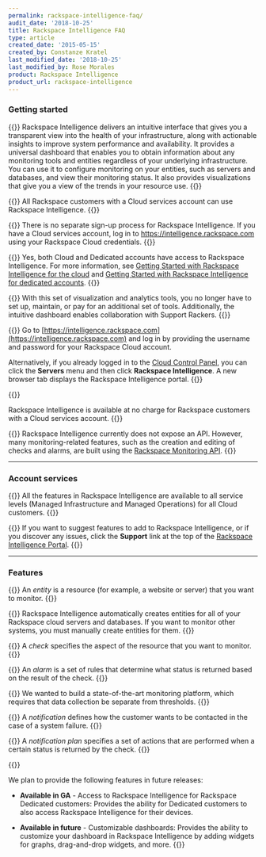 ```yaml
---
permalink: rackspace-intelligence-faq/
audit_date: '2018-10-25'
title: Rackspace Intelligence FAQ
type: article
created_date: '2015-05-15'
created_by: Constanze Kratel
last_modified_date: '2018-10-25'
last_modified_by: Rose Morales
product: Rackspace Intelligence
product_url: rackspace-intelligence
---
```


### Getting started

{{<accordion title="What is Rackspace Intelligence?" col="in" href="accordion1">}}
Rackspace Intelligence delivers an intuitive interface that gives you a
transparent view into the health of your infrastructure, along with
actionable insights to improve system performance and availability. It
provides a universal dashboard that enables you to obtain information
about any monitoring tools and entities regardless of your underlying
infrastructure. You can use it to configure monitoring on your entities,
such as servers and databases, and view their monitoring status. It also
provides visualizations that give you a view of the trends in your
resource use.
{{</accordion>}}

{{<accordion title="Who can use Rackspace Intelligence?" col="in" href="accordion12">}}
All Rackspace customers with a Cloud services account can use Rackspace
Intelligence.
{{</accordion>}}

{{<accordion title="How do I sign up for Rackspace Intelligence?" col="in" href="accordion3">}}
There is no separate sign-up process for Rackspace Intelligence. If you
have a Cloud services account, log in to
<https://intelligence.rackspace.com> using your Rackspace Cloud
credentials.
{{</accordion>}}

{{<accordion title="Can I use Rackspace Intelligence for both Cloud and Dedicated accounts?" col="in" href="accordion4">}}
Yes, both Cloud and Dedicated accounts have access to Rackspace Intelligence. For more information, see [Getting Started with Rackspace Intelligence for the cloud](/support/how-to/getting-started-with-rackspace-intelligence-for-the-cloud) and [Getting Started with Rackspace Intelligence for dedicated accounts](/support/how-to/getting-started-with-rackspace-intelligence-for-dedicated-accounts).
{{</accordion>}}

{{<accordion title="What are the benefits of using Rackspace Intelligence?" col="in" href="accordion5">}}
With this set of visualization and analytics tools, you no longer have
to set up, maintain, or pay for an additional set of tools.
Additionally, the intuitive dashboard enables collaboration with Support
Rackers.
{{</accordion>}}

{{<accordion title="How do I access Rackspace Intelligence?" col="in" href="accordion6">}}
Go to
[https://intelligence.rackspace.com](https://intelligence.rackspace.com)
and log in by providing the username and password for your Rackspace
Cloud account.

Alternatively, if you already logged in to the [Cloud Control
Panel](https://login.rackspace.com), you can click the **Servers**
menu and then click **Rackspace Intelligence**. A new browser tab
displays the Rackspace Intelligence portal.
{{</accordion>}}

{{<accordion title="How much does Rackspace Intelligence cost?" col="in" href="accordion7">}}

Rackspace Intelligence is available at no charge for Rackspace customers
with a Cloud services account.
{{</accordion>}}

{{<accordion title="Is there an API for Rackspace Intelligence?" col="in" href="accordion8">}}
Rackspace Intelligence currently does not expose an API. However, many
monitoring-related features, such as the creation and editing of checks
and alarms, are built using the
[Rackspace Monitoring API](https://docs.rackspace.com/docs/rackspace-monitoring/v1/).
{{</accordion>}}

------------------------------------------------------------------------

### Account services

{{<accordion title="Are any features of Rackspace Intelligence limited to specific service levels?" col="in" href="accordion9">}}
All the features in Rackspace Intelligence are available to all service
levels (Managed Infrastructure and Managed Operations) for all Cloud
customers.
{{</accordion>}}

{{<accordion title="How can I provide feedback about Rackspace Intelligence?" col="in" href="accordion10">}}
If you want to suggest features to add to Rackspace Intelligence, or if
you discover any issues, click the **Support** link at the top of the
[Rackspace Intelligence Portal](https://intelligence.rackspace.com/).
{{</accordion>}}

------------------------------------------------------------------------

### Features

{{<accordion title="What is an entity?" col="in" href="accordion11">}}
An *entity* is a resource (for example, a website or server) that you
want to monitor.
{{</accordion>}}

{{<accordion title="Do I need to create entities manually to monitor them?" col="in" href="accordion12">}}
Rackspace Intelligence automatically creates entities for all of your
Rackspace cloud servers and databases. If you want to monitor other
systems, you must manually create entities for them.
{{</accordion>}}

{{<accordion title="What is a check?" col="in" href="accordion13">}}
A *check* specifies the aspect of the resource that you want to monitor.
{{</accordion>}}

{{<accordion title="What is an alarm?" col="in" href="accordion14">}}
An *alarm* is a set of rules that determine what status is returned
based on the result of the check.
{{</accordion>}}

{{<accordion title="Why are the concepts of checks and alarms separate?" col="in" href="accordion15">}}
We wanted to build a state-of-the-art monitoring platform, which
requires that data collection be separate from thresholds.
{{</accordion>}}

{{<accordion title="What is a notification?" col="in" href="accordion16">}}
A *notification* defines how the customer wants to be contacted in the
case of a system failure.
{{</accordion>}}

{{<accordion title="What is a notification plan?" col="in" href="accordion1">}}
A *notification plan* specifies a set of actions that are performed when
a certain status is returned by the check.
{{</accordion>}}

{{<accordion title="What features will be available in the future?" col="in" href="accordion17">}}

We plan to provide the following features in future releases:

- **Available in GA** - Access to Rackspace Intelligence for Rackspace Dedicated
    customers: Provides the ability for Dedicated customers to also access
    Rackspace Intelligence for their devices.

- **Available in future** - Customizable dashboards: Provides the ability to
    customize your dashboard in Rackspace Intelligence by adding widgets for
    graphs, drag-and-drop widgets, and more.
{{</accordion>}}
